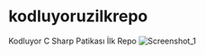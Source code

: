 # kodluyoruzilkrepo
Kodluyor C Sharp Patikası İlk Repo
![Screenshot_1](https://user-images.githubusercontent.com/91675264/135991838-7f39eb3b-2202-4eaa-a66d-b62c06496511.png)
